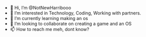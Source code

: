 - 👋 Hi, I’m @NotNewHarribooo 
- 👀 I’m interested in Technology, Coding, Working with partners.
- 🌱 I’m currently learning making an os
- 💞️ I’m looking to collaborate on creating a game and an OS
- 📫 How to reach me meh, dont know?

<!---
NotNewHarribooo/NotNewHarribooo is a ✨ special ✨ repository because its `README.md` (this file) appears on your GitHub profile.
You can click the Preview link to take a look at your changes.
--->

